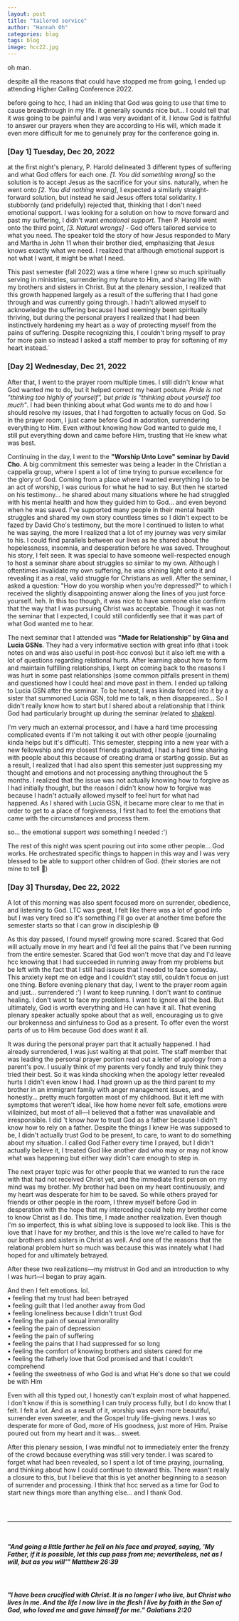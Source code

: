 ```yaml
---
layout: post
title: "tailored service"
author: "Hannah Oh"
categories: blog
tags: blog
image: hcc22.jpg
---
```


oh man.

despite all the reasons that could have stopped me from going, I ended up
attending Higher Calling Conference 2022.

before going to hcc, I had an inkling that God was going to use that time to
cause breakthrough in my life.  it generally sounds nice but... I could tell
that it was going to be painful and I was very avoidant of it. I know God is
faithful to answer our prayers when they are according to His will, which made
it even more difficult for me to genuinely pray for the conference going in.

### [Day 1] Tuesday, Dec 20, 2022

at the first night's plenary, P. Harold delineated 3 different types of
suffering and what God offers for each one. *[1. You did something wrong]* so
the solution is to accept Jesus as the sacrifice for your sins. naturally,
when he went onto *[2. You did nothing wrong]*, I expected a similarly
straight-forward solution, but instead he said Jesus offers total solidarity.
I stubbornly (and pridefully) rejected that, thinking that I don't need
emotional support. I was looking for a solution on how to move forward and
past my suffering, I didn't want *emotional support*. Then P. Harold went onto
the third point, *[3. Natural wrongs]* - God offers tailored service to what you
need. The speaker told the story of how Jesus responded to Mary and Martha in
John 11 when their brother died, emphasizing that Jesus knows exactly what we
need. I realized that although emotional support is not what I want, it might be
what I need.

This past semester (fall 2022) was a time where I grew so much spiritually
serving in ministries, surrendering my future to Him, and sharing life with my
brothers and sisters in Christ. But at the plenary session, I realized that this
growth happened largely as a result of the suffering that I had gone through and
was currently going through. I hadn't allowed myself to acknowledge the
suffering because I had seemingly been spiritually thriving, but during the
personal prayers I realized that I had been instinctively hardening my heart
as a way of protecting myself from the pains of suffering. Despite recognizing
this, I couldn't bring myself to pray for more pain so instead I asked a staff
member to pray for softening of my heart instead.`

### [Day 2] Wednesday, Dec 21, 2022

After that, I went to the prayer room multiple times. I still didn't know what
God wanted me to do, but it helped correct my heart posture. *Pride is not
"thinking too highly of yourself", but pride is "thinking about yourself too
much"*. I had been thinking about what God wants me to do and how I should
resolve my issues, that I had forgotten to actually focus on God. So in the
prayer room, I just came before God in adoration, surrendering everything to
Him. Even without knowing how God wanted to guide me, I still put everything
down and came before Him, trusting that He knew what was best.

Continuing in the day, I went to the **"Worship Unto Love" seminar by David
Cho**. A big commitment this semester was being a leader in the Christian a
cappella group, where I spent a lot of time trying to pursue excellence for the
glory of God. Coming from a place where I wanted everything I do to be an act
of worship, I was curious for what he had to say. But then he started on his
testimony... he shared about many situations where he had struggled with his
mental health and how they guided him to God... and even beyond when he was
saved. I've supported many people in their mental health struggles and shared
my own story countless times so I didn't expect to be fazed by David Cho's
testimony, but the more I continued to listen to what he was saying, the more
I realized that a lot of my journey was very similar to his. I could find
parallels between our lives as he shared about the hopelessness, insomnia, and
desperation before he was saved. Throughout his story, I felt seen. It was
special to have someone well-respected enough to host a seminar share about
struggles so similar to my own. Although I oftentimes invalidate my own
suffering, he was shining light onto it and revealing it as a real, valid
struggle for Christians as well. After the seminar, I asked a question: "How do
you worship when you're depressed?" to which I received the slightly
disappointing answer along the lines of you just force yourself. heh. In this
too though, it was nice to have someone else confirm that the way that I was
pursuing Christ was acceptable. Though it was not the seminar that I expected,
I could still confidently see that it was part of what God wanted me to hear.

The next seminar that I attended was **"Made for Relationship" by Gina and Lucia
GSNs**. They had a very informative section with great info (that i took notes
on and was also useful in post-hcc convos) but it also left me with a lot of
questions regarding relational hurts. After learning about how to form and
maintain fulfilling relationships, I kept on coming back to the reasons I was
hurt in some past relationships (some common pitfalls present in them) and
questioned how I could heal and move past in them. I ended up talking to Lucia
GSN after the seminar. To be honest, I was kinda forced into it by a sister that
summoned Lucia GSN, told me to talk, n then disappeared... So I didn't really
know how to start but I shared about a relationship that I think God had
particularly brought up during the seminar (related to [shaken](LINK)).

I'm very much an external processor, and I have a hard time processing
complicated events if I'm not talking it out with other people (journaling
kinda helps but it's difficult). This semester, stepping into a new year with
a new fellowship and my closest friends graduated, I had a hard time sharing
with people about this because of creating drama or starting gossip. But as a
result, I realized that I had also spent this semester just suppressing my
thought and emotions and not processing anything throughout the 5 months. I
realized that the issue was not actually knowing how to forgive as I had
initially thought, but the reason I didn't know how to forgive was because I
hadn't actually allowed myself to feel hurt for what had happened. As I
shared with Lucia GSN, it became more clear to me that in order to get to a
place of forgiveness, I first had to feel the emotions that came with the
circumstances and process them.

so... the emotional support *was* something I needed :')

The rest of this night was spent pouring out into some other people... God
works. He orchestrated specific things to happen in this way and I was very
blessed to be able to support other children of God. (their stories are not
mine to tell 🥰)

### [Day 3] Thursday, Dec 22, 2022

A lot of this morning was also spent focused more on surrender, obedience,
and listening to God. LTC was great, I felt like there was a lot of good info
but I was very tired so it's something I'll go over at another time before
the semester starts so that I can grow in discipleship 😅

As this day passed, I found myself growing more scared. Scared that God will
actually move in my heart and I'd feel all the pains that I've been running
from the entire semester. Scared that God won't move that day and I'd leave
hcc knowing that I had succeeded in running away from my problems but be left
with the fact that I still had issues that I needed to face someday. This
anxiety kept me on edge and I couldn't stay still, couldn't focus on just one
thing. Before evening plenary that day, I went to the prayer room again and
just... surrendered :') I want to keep running. I don't want to continue
healing. I don't want to face my problems. I want to ignore all the bad. But
ultimately, God is worth everything and He can have it all. That evening
plenary speaker actually spoke about that as well, encouraging us to give our
brokenness and sinfulness to God as a present. To offer even the worst parts
of us to Him because God does want it all.

It was during the personal prayer part that it actually happened. I had
already surrendered, I was just waiting at that point. The staff member that
was leading the personal prayer portion read out a letter of apology from a
parent's pov. I usually think of my parents very fondly and truly think they
tried their best. So it was kinda shocking when the apology letter revealed
hurts I didn't even know I had. I had grown up as the third parent to my
brother in an immigrant family with anger management issues, and honestly...
pretty much forgotten most of my childhood. But it left me with symptoms that
weren't ideal, like how home never felt safe, emotions were villainized, but
most of all—I believed that a father was unavailable and irresponsible. I did
't know how to trust God as a father because I didn't know how to rely on a
father. Despite the things I knew He was supposed to be, I didn't actually
trust God to be present, to care, to want to do something about my situation.
I called God Father every time I prayed, but I didn't actually believe it, I
treated God like another dad who may or may not know what was happening but
either way didn't care enough to step in.

The next prayer topic was for other people that we wanted to run the race
with that had not received Christ yet, and the immediate first person on my
mind was my brother. My brother had been on my heart continuously, and my
heart was desperate for him to be saved. So while others prayed for friends
or other people in the room, I threw myself before God in desperation with
the hope that my interceding could help my brother come to know Christ as I do.
This time, I made another realization. Even though I'm so imperfect, this
is what sibling love is supposed to look like. This is the love that I have
for my brother, and this is the love we're called to have for our brothers
and sisters in Christ as well. And one of the reasons that the relational
problem hurt so much was because this was innately what I had hoped for and
ultimately betrayed.

After these two realizations—my mistrust in God and an introduction to why I
was hurt—I began to pray again.

And then I felt emotions. lol.\
• feeling that my trust had been betrayed\
• feeling guilt that I led another away from God\
• feeling loneliness because I didn't trust God\
• feeling the pain of sexual immorality\
• feeling the pain of depression\
• feeling the pain of suffering\
• feeling the pains that I had suppressed for so long\
• feeling the comfort of knowing brothers and sisters cared for me\
• feeling the fatherly love that God promised and that I couldn't comprehend\
• feeling the sweetness of who God is and what He's done so that we could be 
with Him

Even with all this typed out, I honestly can't explain most of what happened.
I don't know if this is something I can truly process fully, but I do know
that I felt. I felt a lot. And as a result of it, worship was even more
beautiful, surrender even sweeter, and the Gospel truly life-giving news. I
was so desperate for more of God, more of His goodness, just more of Him.
Praise poured out from my heart and it was... sweet.

After this plenary session, I was mindful not to immediately enter the frenzy
of the crowd because everything was still very tender. I was scared to forget
what had been revealed, so I spent a lot of time praying, journaling, and
thinking about how I could continue to steward this. There wasn't really a
closure to this, but I believe that this is yet another beginning to a season
of surrender and processing. I think that hcc served as a time for God to
start new things more than anything else... and I thank God.

` `  
` `  

---

` `  

##### "And going a little farther he fell on his face and prayed, saying, 'My Father, if it is possible, let this cup pass from me; nevertheless, not as I will, but as you will'" Matthew 26:39
` `  

##### "I have been crucified with Christ. It is no longer I who live, but Christ who lives in me. And the life I now live in the flesh I live by faith in the Son of God, who loved me and gave himself for me." Galatians 2:20
